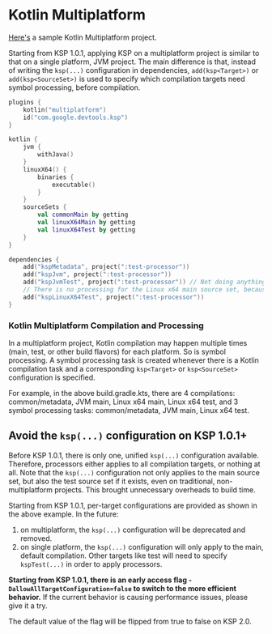 # Kotlin Multiplatform

[Here's](https://github.com/google/ksp/tree/main/examples/multiplatform) a sample Kotlin Multiplatform project.

Starting from KSP 1.0.1, applying KSP on a multiplatform project is similar to that on a single platform, JVM project.
The main difference is that, instead of writing the `ksp(...)` configuration in dependencies, `add(ksp<Target>)` or `add(ksp<SourceSet>)`
is used to specify which compilation targets need symbol processing, before compilation.

```kotlin
plugins {
    kotlin("multiplatform")
    id("com.google.devtools.ksp")
}

kotlin {
    jvm {
        withJava()
    }
    linuxX64() {
        binaries {
            executable()
        }
    }
    sourceSets {
        val commonMain by getting
        val linuxX64Main by getting
        val linuxX64Test by getting
    }
}

dependencies {
    add("kspMetadata", project(":test-processor"))
    add("kspJvm", project(":test-processor"))
    add("kspJvmTest", project(":test-processor")) // Not doing anything because there's no test source set for JVM.
    // There is no processing for the Linux x64 main source set, because kspLinuxX64 isn't specified.
    add("kspLinuxX64Test", project(":test-processor"))
}
```

### Kotlin Multiplatform Compilation and Processing

In a multiplatform project, Kotlin compilation may happen multiple times (main, test, or other build flavors) for each platform.
So is symbol processing. A symbol processing task is created whenever there is a Kotlin compilation task and a
corresponding `ksp<Target>` or `ksp<SourceSet>` configuration is specified.

For example, in the above build.gradle.kts, there are 4 compilations: common/metadata, JVM main, Linux x64 main, Linux x64 test,
and 3 symbol processing tasks: common/metadata, JVM main, Linux x64 test.

## Avoid the `ksp(...)` configuration on KSP 1.0.1+

Before KSP 1.0.1, there is only one, unified `ksp(...)` configuration available. Therefore, processors either applies to all
compilation targets, or nothing at all. Note that the `ksp(...)` configuration not only applies to the main source set, but also
the test source set if it exists, even on traditional, non-multiplatform projects. This brought unnecessary overheads to build time.

Starting from KSP 1.0.1, per-target configurations are provided as shown in the above example. In the future:
1. on multiplatform, the `ksp(...)` configuration will be deprecated and removed.
2. on single platform, the `ksp(...)` configuration will only apply to the main, default compilation. Other targets like test will
need to specify `kspTest(...)` in order to apply processors.

**Starting from KSP 1.0.1, there is an early access flag `-DallowAllTargetConfiguration=false` to switch to the more efficient behavior.**
If the current behavior is causing performance issues, please give it a try.

The default value of the flag will be flipped from true to false on KSP 2.0.
